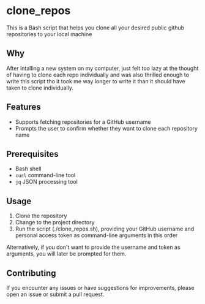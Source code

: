 # clone_repos
This is a Bash script that helps you clone all your desired public github repositories to your local machine

## Why

After intalling a new system on my computer, just felt too lazy at the thought of having to clone 
each repo individually and was also thrilled enough to write this script tho it took me way longer to write it than it should have taken to clone individually.

## Features

- Supports fetching repositories for a GitHub username
- Prompts the user to confirm whether they want to clone each repository name

## Prerequisites

- Bash shell
- `curl` command-line tool
- `jq` JSON processing tool

## Usage

1. Clone the repository
2. Change to the project directory
3. Run the script (./clone_repos.sh), providing your GitHub username and personal access token as command-line arguments in this order

Alternatively, if you don't want to provide the username and token as arguments, you will later be prompted for them.

## Contributing

If you encounter any issues or have suggestions for improvements, please open an issue or submit a pull request.
